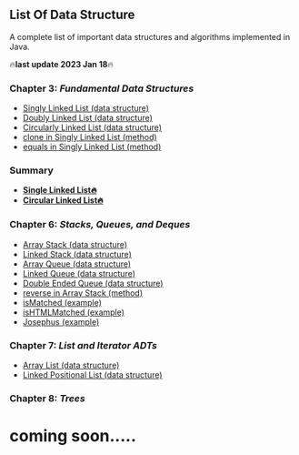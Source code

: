 ## List Of Data Structure
A complete list of important data structures and algorithms implemented in Java. 

🔥**last update 2023 Jan 18**🔥

### **Chapter 3**: ***Fundamental Data Structures***
  - [Singly Linked List (data structure)](chapter3/Fundamental%20Data%20Structures/SinglyLinkedList.java)
  - [Doubly Linked List (data structure)](chapter3/Fundamental%20Data%20Structures/DoublyLinkedList.java)
  - [Circularly Linked List (data structure)](chapter3/Fundamental%20Data%20Structures/CircularlyLinkedList.java)
  - [clone in Singly Linked List (method)](chapter3/Fundamental%20Data%20Structures/clone.java)
  - [equals in Singly Linked List (method)](chapter3/Fundamental%20Data%20Structures/equals.java)
### Summary
  - **[Single Linked List🔥](chapter3/Fundamental%20Data%20Structures/Summary/Single%20Linked%20List.md)**
  - **[Circular Linked List🔥](chapter3/Fundamental%20Data%20Structures/Summary/Circular%20Linked%20List.md)**

### **Chapter 6**: ***Stacks, Queues, and Deques***
  - [Array Stack (data structure)](Chapter6/Stacks,%20Queues,%20and%20Deques/Stack/ArrayStack.java)
  - [Linked Stack (data structure)](Chapter6/Stacks,%20Queues,%20and%20Deques/LinkedStack/LinkedStack.java)
  - [Array Queue (data structure)](Chapter6/Stacks,%20Queues,%20and%20Deques/Queue/ArrayQueue.java)
  - [Linked Queue (data structure)](Chapter6/Stacks,%20Queues,%20and%20Deques/Queue/LinkedQueue.java)
  - [Double Ended Queue (data structure)](Chapter6/Stacks,%20Queues,%20and%20Deques/Dequeue/Dequeue.java)
  - [reverse in Array Stack (method)](Chapter6/Stacks,%20Queues,%20and%20Deques/reverse.java)
  - [isMatched (example)](Chapter6/Stacks,%20Queues,%20and%20Deques/Examples/isMatched.java)
  - [isHTMLMatched (example)](Chapter6/Stacks,%20Queues,%20and%20Deques/Examples/isHTMLMatched.java)
  - [Josephus (example)](Chapter6/Stacks,%20Queues,%20and%20Deques/Examples/Josephus.java)

### **Chapter 7**: ***List and Iterator ADTs***
  - [Array List (data structure)](Chapter7/List%20and%20Iterator%20ADTs/ArrayList.java)
  - [Linked Positional List (data structure)](Chapter7/List%20and%20Iterator%20ADTs/LinkedPositionalList.java)
  
### **Chapter 8**: ***Trees***
# coming soon.....
